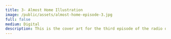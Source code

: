 ```yaml
---
title: 3- Almost Home Illustration
image: /public/assets/almost-home-episode-3.jpg
full: false
medium: Digital
description: This is the cover art for the third episode of the radio drama "Almost Home."
---
```

